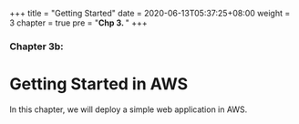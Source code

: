 +++
title = "Getting Started"
date = 2020-06-13T05:37:25+08:00
weight = 3
chapter = true
pre = "<b>Chp 3. </b>"
+++

### Chapter 3b: 

# Getting Started in AWS

In this chapter, we will deploy a simple web application in AWS. 

